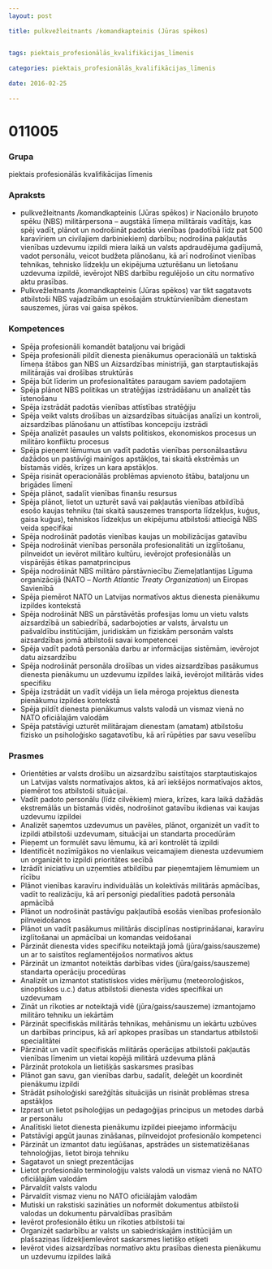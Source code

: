 ```yaml
---
layout: post
    
title: pulkvežleitnants /komandkapteinis (Jūras spēkos)

    
tags: piektais_profesionālās_kvalifikācijas_līmenis
    
categories: piektais_profesionālās_kvalifikācijas_līmenis
    
date: 2016-02-25
    
---
```

# 011005

### Grupa
piektais profesionālās kvalifikācijas līmenis


### Apraksts

* pulkvežleitnants /komandkapteinis (Jūras spēkos) ir Nacionālo bruņoto spēku (NBS) militārpersona – augstākā līmeņa militārais vadītājs, kas spēj vadīt, plānot un nodrošināt padotās vienības (padotībā līdz pat 500 karavīriem un civilajiem darbiniekiem) darbību; nodrošina pakļautās vienības uzdevumu izpildi miera laikā un valsts apdraudējuma gadījumā, vadot personālu, veicot budžeta plānošanu, kā arī nodrošinot vienības tehnikas, tehnisko līdzekļu un ekipējuma uzturēšanu un lietošanu uzdevuma izpildē, ievērojot NBS darbību regulējošo un citu normatīvo aktu prasības. 
* Pulkvežleitnants /komandkapteinis (Jūras spēkos) var tikt sagatavots atbilstoši NBS vajadzībām un esošajām struktūrvienībām dienestam sauszemes, jūras vai gaisa spēkos.

### Kompetences

* Spēja profesionāli komandēt bataljonu vai brigādi
* Spēja profesionāli pildīt dienesta pienākumus operacionālā un taktiskā līmeņa štābos gan NBS un Aizsardzības ministrijā, gan starptautiskajās militārajās vai drošības struktūrās
* Spēja būt līderim un profesionalitātes paraugam saviem padotajiem
* Spēja plānot NBS politikas un stratēģijas izstrādāšanu un analizēt tās īstenošanu
* Spēja izstrādāt padotās vienības attīstības stratēģiju
* Spēja veikt valsts drošības un aizsardzības situācijas analīzi un kontroli, aizsardzības plānošanu un attīstības koncepciju izstrādi
* Spēja analizēt pasaules un valsts politiskos, ekonomiskos procesus un militāro konfliktu procesus
* Spēja pieņemt lēmumus un vadīt padotās vienības personālsastāvu dažādos un pastāvīgi mainīgos apstākļos, tai skaitā ekstrēmās un bīstamās vidēs, krīzes un kara apstākļos.
*  Spēja risināt operacionālās problēmas apvienoto štābu, bataljonu un brigādes līmenī
* Spēja plānot, sadalīt vienības finanšu resursus
* Spēja plānot, lietot un uzturēt savā vai pakļautās vienības atbildībā esošo kaujas tehniku (tai skaitā sauszemes transporta līdzekļus, kuģus, gaisa kuģus), tehniskos līdzekļus un ekipējumu atbilstoši attiecīgā NBS veida specifikai
* Spēja nodrošināt padotās vienības kaujas un mobilizācijas gatavību
* Spēja nodrošināt vienības personāla profesionalitāti un izglītošanu, pilnveidot un ievērot militāro kultūru, ievērojot profesionālās un vispārējās ētikas pamatprincipus
* Spēja nodrošināt NBS militāro pārstāvniecību Ziemeļatlantijas Līguma organizācijā (NATO – _North Atlantic Treaty Organization_) un Eiropas Savienībā
* Spēja piemērot NATO un Latvijas normatīvos aktus dienesta pienākumu izpildes kontekstā
* Spēja nodrošināt NBS un pārstāvētās profesijas lomu un vietu valsts aizsardzībā un sabiedrībā, sadarbojoties ar valsts, ārvalstu un pašvaldību institūcijām, juridiskām un fiziskām personām valsts aizsardzības jomā atbilstoši savai kompetencei
* Spēja vadīt padotā personāla darbu ar informācijas sistēmām, ievērojot datu aizsardzību
* Spēja nodrošināt personāla drošības un vides aizsardzības pasākumus dienesta pienākumu un uzdevumu izpildes laikā, ievērojot militārās vides specifiku
* Spēja izstrādāt un vadīt vidēja un liela mēroga projektus dienesta pienākumu izpildes kontekstā
* Spēja pildīt dienesta pienākumus valsts valodā un vismaz vienā no NATO oficiālajām valodām
* Spēja patstāvīgi uzturēt militārajam dienestam (amatam) atbilstošu fizisko un psiholoģisko sagatavotību, kā arī rūpēties par savu veselību

### Prasmes 
* Orientēties ar valsts drošību un aizsardzību saistītajos starptautiskajos un Latvijas valsts normatīvajos aktos, kā arī iekšējos normatīvajos aktos, piemērot tos atbilstoši situācijai.
* Vadīt padoto personālu (līdz  cilvēkiem) miera, krīzes, kara laikā dažādās ekstremālās un bīstamās vidēs, nodrošinot gatavību ikdienas vai kaujas uzdevumu izpildei
* Analizēt saņemtos uzdevumus un pavēles, plānot, organizēt un vadīt to izpildi atbilstoši uzdevumam, situācijai un standarta procedūrām
* Pieņemt un formulēt savu lēmumu, kā arī kontrolēt tā izpildi
* Identificēt nozīmīgākos no vienlaikus veicamajiem dienesta uzdevumiem un organizēt to izpildi prioritātes secībā
* Izrādīt iniciatīvu un uzņemties atbildību par pieņemtajiem lēmumiem un rīcību
* Plānot vienības karavīru individuālās un kolektīvās militārās apmācības, vadīt to realizāciju, kā arī personīgi piedalīties padotā personāla apmācībā
* Plānot un nodrošināt pastāvīgu pakļautībā esošās vienības profesionālo pilnveidošanos
* Plānot un vadīt pasākumus militārās disciplīnas nostiprināšanai, karavīru izglītošanai un apmācībai un komandas veidošanai
* Pārzināt dienesta vides specifiku noteiktajā jomā (jūra/gaiss/sauszeme) un ar to saistītos reglamentējošos normatīvos aktus
* Pārzināt un izmantot noteiktās darbības vides (jūra/gaiss/sauszeme) standarta operāciju procedūras
* Analizēt un izmantot statistiskos vides mērījumu (meteoroloģiskos, sinoptiskos u.c.) datus atbilstoši dienesta vides specifikai un uzdevumam
* Zināt un rīkoties ar noteiktajā vidē (jūra/gaiss/sauszeme) izmantojamo militāro tehniku un iekārtām
* Pārzināt specifiskās militārās tehnikas, mehānismu un iekārtu uzbūves un darbības principus, kā arī apkopes prasības un standartus atbilstoši specialitātei
* Pārzināt un vadīt specifiskās militārās operācijas atbilstoši pakļautās vienības līmenim un vietai kopējā militārā uzdevuma plānā
* Pārzināt protokola un lietišķās saskarsmes prasības
* Plānot gan savu, gan vienības darbu, sadalīt, deleģēt un koordinēt pienākumu izpildi
* Strādāt psiholoģiski sarežģītās situācijās un risināt problēmas stresa apstākļos
* Izprast un lietot psiholoģijas un pedagoģijas principus un metodes darbā ar personālu
* Analītiski lietot dienesta pienākumu izpildei pieejamo informāciju
* Patstāvīgi apgūt jaunas zināšanas, pilnveidojot profesionālo kompetenci
* Pārzināt un izmantot datu iegūšanas, apstrādes un sistematizēšanas tehnoloģijas, lietot biroja tehniku
* Sagatavot un sniegt prezentācijas
* Lietot profesionālo terminoloģiju valsts valodā un vismaz vienā no NATO oficiālajām valodām
* Pārvaldīt valsts valodu
* Pārvaldīt vismaz vienu no NATO oficiālajām valodām
* Mutiski un rakstiski sazināties un noformēt dokumentus atbilstoši valodas un dokumentu pārvaldības prasībām
* Ievērot profesionālo ētiku un rīkoties atbilstoši tai
* Organizēt sadarbību ar valsts un sabiedriskajām institūcijām un plašsaziņas līdzekļiemIevērot saskarsmes lietišķo etiķeti
* Ievērot vides aizsardzības normatīvo aktu prasības dienesta pienākumu un uzdevumu izpildes laikā